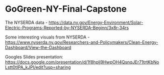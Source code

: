 # GoGreen-NY-Final-Capstone

The NYSERDA data - https://data.ny.gov/Energy-Environment/Solar-Electric-Programs-Reported-by-NYSERDA-Beginn/3x8r-34rs

Some interesting visuals from NYSERDA - https://www.nyserda.ny.gov/Researchers-and-Policymakers/Clean-Energy-Dashboard/View-the-Dashboard

Googles Slides presentation:
https://docs.google.com/presentation/d/1f8hplj9HwpOH4QsnqJEr71trtKbNoLstt0tIPA_kJPI/edit?usp=sharing
